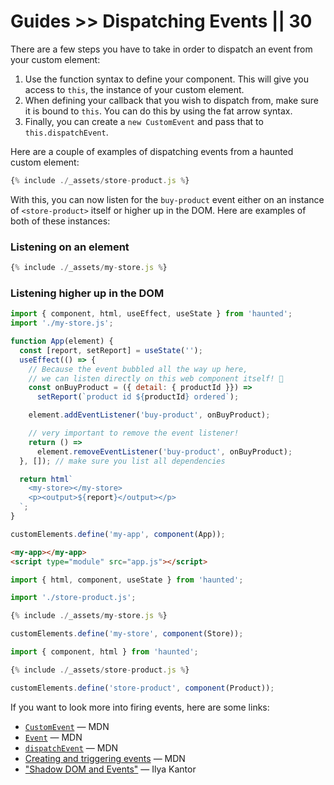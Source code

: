 # Guides >> Dispatching Events || 30

<style data-helmet>
  html { --playground-ide-height: 540px; }
</style>

There are a few steps you have to take in order to dispatch an event from your custom element:

1. Use the function syntax to define your component. This will give you access to `this`, the instance of your custom element.
2. When defining your callback that you wish to dispatch from, make sure it is bound to `this`. You can do this by using the fat arrow syntax.
3. Finally, you can create a `new CustomEvent` and pass that to `this.dispatchEvent`.

Here are a couple of examples of dispatching events from a haunted custom element:

```js
{% include ./_assets/store-product.js %}
```

With this, you can now listen for the `buy-product` event either on an instance of `<store-product>` itself or higher up in the DOM. Here are examples of both of these instances:

### Listening on an element

```js
{% include ./_assets/my-store.js %}
```

### Listening higher up in the DOM

```js playground events app.js
import { component, html, useEffect, useState } from 'haunted';
import './my-store.js';

function App(element) {
  const [report, setReport] = useState('');
  useEffect(() => {
    // Because the event bubbled all the way up here,
    // we can listen directly on this web component itself! 🎉
    const onBuyProduct = ({ detail: { productId }}) =>
      setReport(`product id ${productId} ordered`);

    element.addEventListener('buy-product', onBuyProduct);

    // very important to remove the event listener!
    return () =>
      element.removeEventListener('buy-product', onBuyProduct);
  }, []); // make sure you list all dependencies

  return html`
    <my-store></my-store>
    <p><output>${report}</output></p>
  `;
}

customElements.define('my-app', component(App));
```

```html playground-file events index.html
<my-app></my-app>
<script type="module" src="app.js"></script>
```

```js playground-file events my-store.js
import { html, component, useState } from 'haunted';

import './store-product.js';

{% include ./_assets/my-store.js %}

customElements.define('my-store', component(Store));
```

```js playground-file events store-product.js
import { component, html } from 'haunted';

{% include ./_assets/store-product.js %}

customElements.define('store-product', component(Product));
```

If you want to look more into firing events, here are some links:

* [`CustomEvent`](https://developer.mozilla.org/en-US/docs/Web/API/CustomEvent) — MDN
* [`Event`](https://developer.mozilla.org/en-US/docs/Web/API/Event) — MDN
* [`dispatchEvent`](https://developer.mozilla.org/en-US/docs/Web/API/EventTarget/dispatchEvent) — MDN
* [Creating and triggering events](https://developer.mozilla.org/en-US/docs/Web/Guide/Events/Creating_and_triggering_events) — MDN
* ["Shadow DOM and Events"](https://javascript.info/shadow-dom-events) — Ilya Kantor
